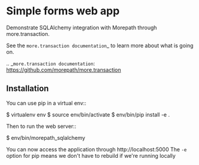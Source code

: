 Simple forms web app
====================

Demonstrate SQLAlchemy integration with Morepath through more.transaction.

See the `more.transaction documentation`_ to learn more about what is going
on.

.. _`more.transaction documentation`: https://github.com/morepath/more.transaction

Installation
------------

You can use pip in a virtual env::

  $ virtualenv env
  $ source env/bin/activate
  $ env/bin/pip install -e .

Then to run the web server::

  $ env/bin/morepath_sqlalchemy

You can now access the application through http://localhost:5000
The `-e` option for pip means we don't have to rebuild if we're running locally

